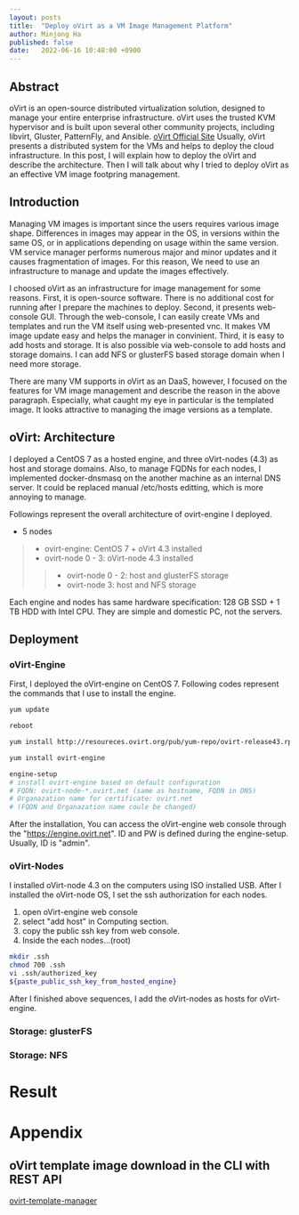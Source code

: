 ```yaml
---
layout: posts
title:  "Deploy oVirt as a VM Image Management Platform"
author: Minjong Ha
published: false
date:   2022-06-16 10:48:00 +0900
---
```


## Abstract
oVirt is an open-source distributed virtualization solution, designed to manage your entire enterprise infrastructure. oVirt uses the trusted KVM hypervisor and is built upon several other community projects, including libvirt, Gluster, PatternFly, and Ansible. [oVirt Official Site](https://www.ovirt.org/)
Usually, oVirt presents a distributed system for the VMs and helps to deploy the cloud infrastructure.
In this post, I will explain how to deploy the oVirt and describe the architecture.
Then I will talk about why I tried to deploy oVirt as an effective VM image footpring management.

## Introduction
Managing VM images is important since the users requires various image shape.
Differences in images may appear in the OS, in versions within the same OS, or in applications depending on usage within the same version.
VM service manager performs numerous major and minor updates and it causes fragmentation of images.
For this reason, We need to use an infrastructure to manage and update the images effectively.

I choosed oVirt as an infrastructure for image management for some reasons.
First, it is open-source software.
There is no additional cost for running after I prepare the machines to deploy.
Second, it presents web-console GUI.
Through the web-console, I can easily create VMs and templates and run the VM itself using web-presented vnc.
It makes VM image update easy and helps the manager in convinient.
Third, it is easy to add hosts and storage.
It is also possible via web-console to add hosts and storage domains.
I can add NFS or glusterFS based storage domain when I need more storage.

There are many VM supports in oVirt as an DaaS, however, I focused on the features for VM image management and describe the reason in the above paragraph.
Especially, what caught my eye in particular is the templated image.
It looks attractive to managing the image versions as a template.

## oVirt: Architecture
I deployed a CentOS 7 as a hosted engine, and three oVirt-nodes (4.3) as host and storage domains.
Also, to manage FQDNs for each nodes, I implemented docker-dnsmasq on the another machine as an internal DNS server.
It could be replaced manual /etc/hosts editting, which is more annoying to manage.

Followings represent the overall architecture of ovirt-engine I deployed.

* 5 nodes
> * ovirt-engine: CentOS 7 + oVirt 4.3 installed
> * ovirt-node 0 - 3: oVirt-node 4.3 installed
>> * ovirt-node 0 - 2: host and glusterFS storage
>> * ovirt-node 3: host and NFS storage

Each engine and nodes has same hardware specification: 128 GB SSD + 1 TB HDD with Intel CPU.
They are simple and domestic PC, not the servers.

## Deployment
<!--- need image to describe the architecture --->
<!--- describe install sequences --->

### oVirt-Engine
First, I deployed the oVirt-engine on CentOS 7.
Following codes represent the commands that I use to install the engine.

```bash
yum update

reboot

yum install http://resoureces.ovirt.org/pub/yum-repo/ovirt-release43.rpm

yum install ovirt-engine

engine-setup
# install ovirt-engine based on default configuration
# FQDN: ovirt-node-*.ovirt.net (same as hostname, FQDN in DNS)
# Organazation name for certificate: ovirt.net
# (FQDN and Organazation name coule be changed)
```

After the installation, You can access the oVirt-engine web console through the "https://engine.ovirt.net".
ID and PW is defined during the engine-setup. 
Usually, ID is "admin".


### oVirt-Nodes
I installed oVirt-node 4.3 on the computers using ISO installed USB.
After I installed the oVirt-node OS, I set the ssh authorization for each nodes.

1. open oVirt-engine web console
2. select "add host" in Computing section.
3. copy the public ssh key from web console.
4. Inside the each nodes...(root)

```bash
mkdir .ssh
chmod 700 .ssh
vi .ssh/authorized_key
${paste_public_ssh_key_from_hosted_engine}
```

After I finished above sequences, I add the oVirt-nodes as hosts for oVirt-engine.


### Storage: glusterFS


### Storage: NFS


# Result

# Appendix
## oVirt template image download in the CLI with REST API
[ovirt-template-manager](https://github.com/minjong-ha/ovirt-template-manager)
